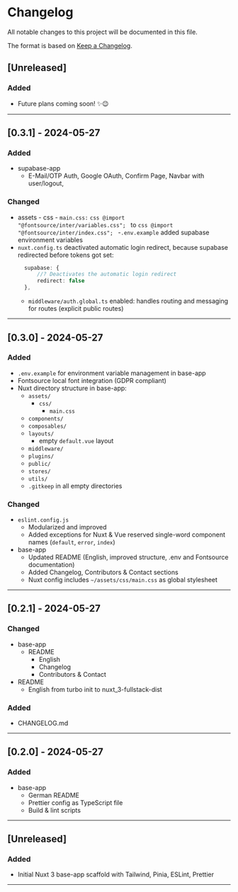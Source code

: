 # Changelog

All notable changes to this project will be documented in this file.

The format is based on [Keep a Changelog](https://keepachangelog.com/en/1.0.0/).

## [Unreleased]

### Added

- Future plans coming soon! ✨😉

---

## [0.3.1] - 2024-05-27

### Added

- supabase-app
  - E-Mail/OTP Auth, Google OAuth, Confirm Page, Navbar with user/logout,

### Changed

- assets - css - `main.css:`
  `css
        @import "@fontsource/inter/variables.css";
        `
  to
  `css
        @import "@fontsource/inter/index.css";
        ` -`.env.example` added supabase environment variables
- `nuxt.config.ts` deactivated automatic login redirect, because supabase redirected before tokens got set:
  ```ts
    supabase: {
        //? Deactivates the automatic login redirect
        redirect: false
    },
  ```
  - `middleware/auth.global.ts` enabled: handles routing and messaging for routes (explicit public routes)

---

## [0.3.0] - 2024-05-27

### Added

- `.env.example` for environment variable management in base-app
- Fontsource local font integration (GDPR compliant)
- Nuxt directory structure in base-app:
  - `assets/`
    - `css/`
      - `main.css`
  - `components/`
  - `composables/`
  - `layouts/`
    - empty `default.vue` layout
  - `middleware/`
  - `plugins/`
  - `public/`
  - `stores/`
  - `utils/`
  - `.gitkeep` in all empty directories

### Changed

- `eslint.config.js`
  - Modularized and improved
  - Added exceptions for Nuxt & Vue reserved single-word component names (`default`, `error`, `index`)
- base-app
  - Updated README (English, improved structure, .env and Fontsource documentation)
  - Added Changelog, Contributors & Contact sections
  - Nuxt config includes `~/assets/css/main.css` as global stylesheet

---

## [0.2.1] - 2024-05-27

### Changed

- base-app
  - README
    - English
    - Changelog
    - Contributors & Contact
- README
  - English from turbo init to nuxt_3-fullstack-dist

### Added

- CHANGELOG.md

---

## [0.2.0] - 2024-05-27

### Added

- base-app
  - German README
  - Prettier config as TypeScript file
  - Build & lint scripts

---

## [Unreleased]

### Added

- Initial Nuxt 3 base-app scaffold with Tailwind, Pinia, ESLint, Prettier

---
